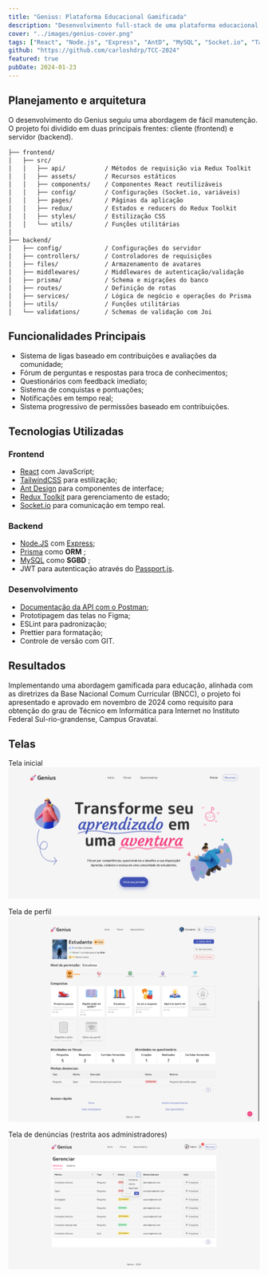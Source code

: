 ```yaml
---
title: "Genius: Plataforma Educacional Gamificada"
description: "Desenvolvimento full-stack de uma plataforma educacional que implementa gamificação, sistema de permissões e comunicação em tempo real."
cover: "../images/genius-cover.png"
tags: ["React", "Node.js", "Express", "AntD", "MySQL", "Socket.io", "TailwindCSS", "Prisma"]
github: "https://github.com/carloshdrp/TCC-2024"
featured: true
pubDate: 2024-01-23
---
```


## Planejamento e arquitetura
O desenvolvimento do Genius seguiu uma abordagem de fácil manutenção. O projeto foi dividido em duas principais frentes: cliente (frontend) e servidor (backend).
```
├── frontend/             
│   ├── src/
│   │   ├── api/           / Métodos de requisição via Redux Toolkit
│   │   ├── assets/        / Recursos estáticos
│   │   ├── components/    / Componentes React reutilizáveis
│   │   ├── config/        / Configurações (Socket.io, variáveis)
│   │   ├── pages/         / Páginas da aplicação
│   │   ├── redux/         / Estados e reducers do Redux Toolkit
│   │   ├── styles/        / Estilização CSS
│   │   └── utils/         / Funções utilitárias
│
├── backend/               
│   ├── config/            / Configurações do servidor
│   ├── controllers/       / Controladores de requisições
│   ├── files/             / Armazenamento de avatares
│   ├── middlewares/       / Middlewares de autenticação/validação
│   ├── prisma/            / Schema e migrações do banco
│   ├── routes/            / Definição de rotas
│   ├── services/          / Lógica de negócio e operações do Prisma
│   ├── utils/             / Funções utilitárias
│   └── validations/       / Schemas de validação com Joi
```

## Funcionalidades Principais

- Sistema de ligas baseado em contribuições e avaliações da comunidade;
- Fórum de perguntas e respostas para troca de conhecimentos;
- Questionários com feedback imediato;
- Sistema de conquistas e pontuações;
- Notificações em tempo real;
- Sistema progressivo de permissões baseado em contribuições.

## Tecnologias Utilizadas

### Frontend
- <a href="https://react.dev" target="_blank" rel="noopener noreferrer">React</a> com JavaScript;
- <a href="https://tailwindcss.com" target="_blank" rel="noopener noreferrer">TailwindCSS</a> para estilização;
- <a href="https://ant.design" target="_blank" rel="noopener noreferrer">Ant Design</a> para componentes de interface;
- <a href="https://redux-toolkit.js.org" target="_blank" rel="noopener noreferrer">Redux Toolkit</a> para gerenciamento de estado;
- <a href="https://socket.io" target="_blank" rel="noopener noreferrer">Socket.io</a> para comunicação em tempo real.

### Backend
- <a href="https://nodejs.org/pt" target="_blank" rel="noopener noreferrer">Node.JS</a> com <a href="http://expressjs.com/pt-br/" target="_blank" rel="noopener noreferrer">Express</a>;
- <a href="https://www.prisma.io" target="_blank" rel="noopener noreferrer">Prisma</a> como **ORM** ;
- <a href="https://www.mysql.com" target="_blank" rel="noopener noreferrer">MySQL</a> como **SGBD** ;
- JWT para autenticação através do <a href="https://www.passportjs.org" target="_blank" rel="noopener noreferrer">Passport.js</a>.

### Desenvolvimento
- <a href="https://documenter.getpostman.com/view/26689861/2sAYJ4igB1" target="_blank" rel="noopener noreferrer">Documentação da API com o Postman</a>;
- Prototipagem das telas no Figma;
- ESLint para padronização;
- Prettier para formatação;
- Controle de versão com GIT.

## Resultados
Implementando uma abordagem gamificada para educação, alinhada com as diretrizes da Base Nacional Comum Curricular (BNCC), o projeto foi apresentado e aprovado em novembro de 2024 como requisito para obtenção do grau de Técnico em Informática para Internet no Instituto Federal Sul-rio-grandense, Campus Gravataí.

## Telas
Tela inicial
![](../images/genius-cover.png)

Tela de perfil
![](../images/genius-profile.png)

Tela de denúncias (restrita aos administradores)
![](../images/genius-report-table.png)
